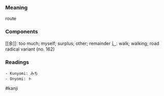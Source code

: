 ### Meaning

route

### Components

[[余]]: too much; myself; surplus; other; remainder 辶: walk; walking; road radical variant (no. 162)

### Readings

```
- Kunyomi: みち
- Onyomi: ト
```

#kanji